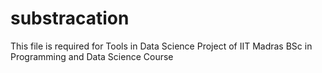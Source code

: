 # substracation

This file is required for Tools in Data Science Project of IIT Madras BSc in Programming and Data Science Course
